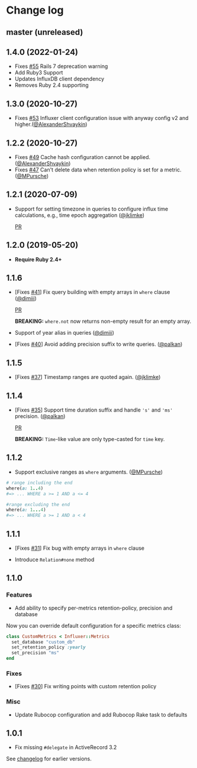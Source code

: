 # Change log

## master (unreleased)

## 1.4.0 (2022-01-24)

- Fixes [#55](https://github.com/palkan/influxer/issues/55) Rails 7 deprecation warning
- Add Ruby3 Support
- Updates InfluxDB client dependency
- Removes Ruby 2.4 supporting

## 1.3.0 (2020-10-27)

- Fixes [#53](https://github.com/palkan/influxer/issues/53) Influxer client configuration issue with anyway config v2 and higher.([@AlexanderShvaykin][])

## 1.2.2 (2020-10-27)

- Fixes [#49](https://github.com/palkan/influxer/issues/49)  Cache hash configuration cannot be applied.([@AlexanderShvaykin][])
- Fixes [#47](https://github.com/palkan/influxer/issues/47) Can't delete data when retention policy is set for a metric. ([@MPursche][])

## 1.2.1 (2020-07-09)

- Support for setting timezone in queries to configure influx time calculations, e.g., time epoch aggregation ([@jklimke][])

  [PR](https://github.com/palkan/influxer/pull/46)

## 1.2.0 (2019-05-20)

- **Require Ruby 2.4+**

## 1.1.6

- [Fixes [#41](https://github.com/palkan/influxer/issues/41)] Fix query building with empty arrays in `where` clause ([@dimiii][])

  [PR](https://github.com/palkan/influxer/pull/44)

  **BREAKING:** `where.not` now returns non-empty result for an empty array.

- Support of year alias in queries ([@dimiii][])

- [Fixes [#40](https://github.com/palkan/influxer/issues/40)] Avoid adding precision suffix to write queries. ([@palkan][])

## 1.1.5

- [Fixes [#37](https://github.com/palkan/influxer/issues/37)] Timestamp ranges are quoted again. ([@jklimke][])

## 1.1.4

- [Fixes [#35](https://github.com/palkan/influxer/issues/35)] Support time duration suffix and handle `'s'` and `'ms'` precision. ([@palkan][])

  [PR](https://github.com/palkan/influxer/pull/36)

  **BREAKING:** `Time`-like value are only type-casted for `time` key.

## 1.1.2

- Support exclusive ranges as `where` arguments. ([@MPursche][])

```ruby
# range including the end
where(a: 1..4)
#=> ... WHERE a >= 1 AND a <= 4

#range excluding the end
where(a: 1...4)
#=> ... WHERE a >= 1 AND a < 4
```

## 1.1.1

- [Fixes [#31](https://github.com/palkan/influxer/issues/31)] Fix bug with empty arrays in `where` clause

- Introduce `Relation#none` method

## 1.1.0

### Features

- Add ability to specify per-metrics retention-policy, precision and database

Now you can override default configuration for a specific metrics class:

```ruby
class CustomMetrics < Influxer::Metrics
  set_database "custom_db"
  set_retention_policy :yearly
  set_precision "ms"
end
```

### Fixes

- [Fixes [#30](https://github.com/palkan/influxer/issues/30)] Fix writing points with custom retention policy

### Misc

- Update Rubocop configuration and add Rubocop Rake task to defaults

## 1.0.1

- Fix missing `#delegate` in ActiveRecord 3.2

See [changelog](https://github.com/palkan/influxer/blob/1.0.0/Changelog.md) for earlier versions.

[@palkan]: https://github.com/palkan
[@MPursche]: https://github.com/MPursche
[@jklimke]: https://github.com/jklimke
[@dimiii]: https://github.com/dimiii
[@AlexanderShvaykin]: https://github.com/AlexanderShvaykin
